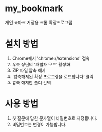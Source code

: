 # my_bookmark
개인 북마크 저장용 크롬 확장프로그램

# 설치 방법

1. Chrome에서 'chrome://extensions' 접속
2. 우측 상단의 '개발자 모드' 활성화
3. ZIP 파일 압축 해제
4. '압축해제된 확장 프로그램을 로드합니다' 클릭
5. 압축 해제한 폴더 선택

# 사용 방법
1. 첫 질문에 답한 문자열이 비밀번호로 지정됩니다.
2. 비밀번호는 변경이 가능합니다.
